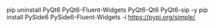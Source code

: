 pip uninstall PyQt6 PyQt6-Fluent-Widgets PyQt6-Qt6 PyQt6-sip -y
pip install PySide6 PySide6-Fluent-Widgets -i https://pypi.org/simple/
